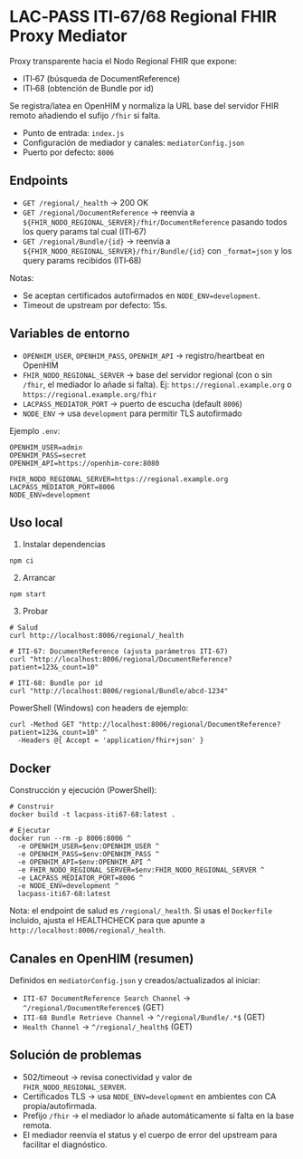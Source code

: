 # LAC‑PASS ITI‑67/68 Regional FHIR Proxy Mediator

Proxy transparente hacia el Nodo Regional FHIR que expone:
- ITI‑67 (búsqueda de DocumentReference)
- ITI‑68 (obtención de Bundle por id)

Se registra/latea en OpenHIM y normaliza la URL base del servidor FHIR remoto añadiendo el sufijo `/fhir` si falta.

- Punto de entrada: `index.js`
- Configuración de mediador y canales: `mediatorConfig.json`
- Puerto por defecto: `8006`

## Endpoints

- `GET /regional/_health` → 200 OK
- `GET /regional/DocumentReference` → reenvía a `${FHIR_NODO_REGIONAL_SERVER}/fhir/DocumentReference` pasando todos los query params tal cual (ITI‑67)
- `GET /regional/Bundle/{id}` → reenvía a `${FHIR_NODO_REGIONAL_SERVER}/fhir/Bundle/{id}` con `_format=json` y los query params recibidos (ITI‑68)

Notas:
- Se aceptan certificados autofirmados en `NODE_ENV=development`.
- Timeout de upstream por defecto: 15s.

## Variables de entorno

- `OPENHIM_USER`, `OPENHIM_PASS`, `OPENHIM_API` → registro/heartbeat en OpenHIM
- `FHIR_NODO_REGIONAL_SERVER` → base del servidor regional (con o sin `/fhir`, el mediador lo añade si falta). Ej: `https://regional.example.org` o `https://regional.example.org/fhir`
- `LACPASS_MEDIATOR_PORT` → puerto de escucha (default `8006`)
- `NODE_ENV` → usa `development` para permitir TLS autofirmado

Ejemplo `.env`:
```
OPENHIM_USER=admin
OPENHIM_PASS=secret
OPENHIM_API=https://openhim-core:8080

FHIR_NODO_REGIONAL_SERVER=https://regional.example.org
LACPASS_MEDIATOR_PORT=8006
NODE_ENV=development
```

## Uso local

1) Instalar dependencias
```
npm ci
```
2) Arrancar
```
npm start
```
3) Probar
```
# Salud
curl http://localhost:8006/regional/_health

# ITI‑67: DocumentReference (ajusta parámetros ITI‑67)
curl "http://localhost:8006/regional/DocumentReference?patient=123&_count=10"

# ITI‑68: Bundle por id
curl "http://localhost:8006/regional/Bundle/abcd-1234"
```

PowerShell (Windows) con headers de ejemplo:
```
curl -Method GET "http://localhost:8006/regional/DocumentReference?patient=123&_count=10" ^
  -Headers @{ Accept = 'application/fhir+json' }
```

## Docker

Construcción y ejecución (PowerShell):
```
# Construir
docker build -t lacpass-iti67-68:latest .

# Ejecutar
docker run --rm -p 8006:8006 ^
  -e OPENHIM_USER=$env:OPENHIM_USER ^
  -e OPENHIM_PASS=$env:OPENHIM_PASS ^
  -e OPENHIM_API=$env:OPENHIM_API ^
  -e FHIR_NODO_REGIONAL_SERVER=$env:FHIR_NODO_REGIONAL_SERVER ^
  -e LACPASS_MEDIATOR_PORT=8006 ^
  -e NODE_ENV=development ^
  lacpass-iti67-68:latest
```

Nota: el endpoint de salud es `/regional/_health`. Si usas el `Dockerfile` incluido, ajusta el HEALTHCHECK para que apunte a `http://localhost:8006/regional/_health`.

## Canales en OpenHIM (resumen)

Definidos en `mediatorConfig.json` y creados/actualizados al iniciar:
- `ITI-67 DocumentReference Search Channel` → `^/regional/DocumentReference$` (GET)
- `ITI-68 Bundle Retrieve Channel` → `^/regional/Bundle/.*$` (GET)
- `Health Channel` → `^/regional/_health$` (GET)

## Solución de problemas

- 502/timeout → revisa conectividad y valor de `FHIR_NODO_REGIONAL_SERVER`.
- Certificados TLS → usa `NODE_ENV=development` en ambientes con CA propia/autofirmada.
- Prefijo `/fhir` → el mediador lo añade automáticamente si falta en la base remota.
- El mediador reenvía el status y el cuerpo de error del upstream para facilitar el diagnóstico.
